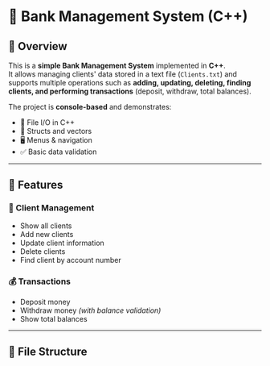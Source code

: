 # 🏦 Bank Management System (C++)

## 📌 Overview
This is a **simple Bank Management System** implemented in **C++**.  
It allows managing clients' data stored in a text file (`Clients.txt`) and supports multiple operations such as **adding, updating, deleting, finding clients, and performing transactions** (deposit, withdraw, total balances).

The project is **console-based** and demonstrates:
- 📂 File I/O in C++
- 🧾 Structs and vectors
- 🖥️ Menus & navigation
- ✅ Basic data validation

---

## 🚀 Features

### 👤 Client Management
- Show all clients  
- Add new clients  
- Update client information  
- Delete clients  
- Find client by account number  

### 💰 Transactions
- Deposit money  
- Withdraw money *(with balance validation)*  
- Show total balances  

---

## 📂 File Structure
